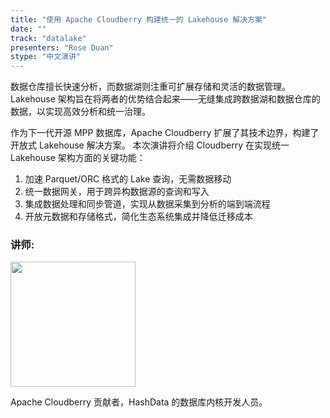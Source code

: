 ```yaml
---
title: "使用 Apache Cloudberry 构建统一的 Lakehouse 解决方案"
date: ""
track: "datalake"
presenters: "Rose Duan"
stype: "中文演讲"
--- 
```


数据仓库擅长快速分析，而数据湖则注重可扩展存储和灵活的数据管理。Lakehouse
架构旨在将两者的优势结合起来——无缝集成跨数据湖和数据仓库的数据，以实现高效分析和统一治理。

作为下一代开源 MPP 数据库，Apache Cloudberry 扩展了其技术边界，构建了开放式 Lakehouse 解决方案。
本次演讲将介绍 Cloudberry 在实现统一 Lakehouse 架构方面的关键功能：

1. 加速 Parquet/ORC 格式的 Lake 查询，无需数据移动
2. 统一数据网关，用于跨异构数据源的查询和写入
3. 集成数据处理和同步管道，实现从数据采集到分析的端到端流程
4. 开放元数据和存储格式，简化生态系统集成并降低迁移成本

### 讲师:

<img src="https://sessionize.com/image/5feb-400o400o1-ns3S5cNdoMFDN2jL1rrsNH.jpg" width="200" /><br/>

Apache Cloudberry 贡献者，HashData 的数据库内核开发人员。